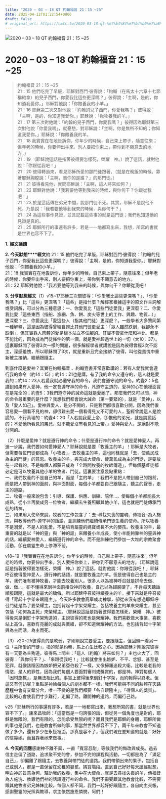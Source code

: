 ```yaml
---
title: "2020 – 03 – 18 QT 約翰福音 21：15 ~25"
date: 2025-04-12T01:22:54+0800
draft: false
# original_url: https://cmtc.tw/2020-03-18-qt-%e7%b4%84%e7%bf%b0%e7%a6%8f%e9%9f%b3-21%ef%bc%9a15-25
---
```


![2020 – 03 – 18 QT 約翰福音 21：15 ~25](/images/qt.jpg   "2020 – 03 – 18 QT 約翰福音 21：15 ~25")

# 2020 – 03 – 18 QT 約翰福音 21：15 ~25

> 約翰福音 21：15 ~25  
> 21：15 他們吃完了早飯，耶穌對西門‧彼得說：「約翰（在馬太十六章十七節稱約拿）的兒子西門，你愛我比這些更深嗎？」彼得說：「主啊，是的，你知道我愛你。」耶穌對他說：「你餵養我的小羊。」  
> 21：16 耶穌第二次又對他說：「約翰的兒子西門，你愛我嗎？」彼得說：「主啊，是的，你知道我愛你。」耶穌說：「你牧養我的羊。」  
> 21：17 第三次對他說：「約翰的兒子西門，你愛我嗎？」彼得因為耶穌第三次對他說「你愛我嗎」，就憂愁，對耶穌說：「主啊，你是無所不知的；你知道我愛你。」耶穌說：「你餵養我的羊。  
> 21：18 我實實在在地告訴你，你年少的時候，自己束上帶子，隨意往來；但年老的時候，你要伸出手來，別人要把你束上，帶你到不願意去的地方。」  
> 21：19 （耶穌說這話是指著彼得要怎樣死，榮耀　神。）說了這話，就對他說：「你跟從我吧！」  
> 21：20 彼得轉過來，看見耶穌所愛的那門徒跟著，（就是在晚飯的時候，靠著耶穌胸膛說：「主啊，賣你的是誰？」的那門徒。）  
> 21：21 彼得看見他，就問耶穌說：「主啊，這人將來如何？」  
> 21：22 耶穌對他說：「我若要他等到我來的時候，與你何干？你跟從我吧！」  
> 21：23 於是這話傳在弟兄中間，說那門徒不死。其實，耶穌不是說他不死，乃是說：「我若要他等到我來的時候，與你何干？」  
> 21：24 為這些事作見證，並且記載這些事的就是這門徒；我們也知道他的見證是真的。  
> 21：25 耶穌所行的事還有許多，若是一一地都寫出來，我想，所寫的書就是世界也容不下了。

**1.** **經文誦讀**

**2. 今天默想****經文**約 21：15 他們吃完了早飯，耶穌對西門‧彼得說：「約翰的兒子西門，你愛我比這些更深嗎？」彼得說：「主啊，是的，你知道我愛你。」耶穌對他說：「你餵養我的小羊。」  
21：18 我實實在在地告訴你，你年少的時候，自己束上帶子，隨意往來；但年老的時候，你要伸出手來，別人要把你束上，帶你到不願意去的地方。  
21：22 耶穌對他說：「我若要他等到我來的時候，與你何干？你跟從我吧！

**3. 分享默想經文**（1）v15~17耶穌三次問彼得：「你愛我比這些更深嗎？」、「你愛我嗎？」比「這些」更深嗎？「這些」是指什麼？解經家根據這字的原文作主詞解或受詞解，可以分為三種意思：一、你愛我比「這些門徒愛我」更深麼？二、你愛我比愛「這些東西（指船、漁網、魚、餅、炭火等世上的工作、興趣、物質…）」更深麼？三、你愛我比「愛這些人（指其他門徒）更深麼？。一般學者大多贊同第一種解釋，這是因為彼得曾經自誇比其他門徒更愛主：「眾人雖然跌倒，我卻永不跌倒」，但其實靠人肉體的愛是根本站立不住腳的。其實不管拿什麼和神比，都是不能比的，因為成為門徒條件的第一個，就是愛神超過世上的一切（太10：37）。這裏耶穌問了彼得3次一樣的問題，很多解經學者就講說是因為彼得曾經3次不認主，深感羞愧，所以耶穌問了3次，就是重新且完全接納了彼得，叫他從羞愧中重新被主接納，繼續跟隨主。

到底什麼是愛神？其實在約翰福音 、約翰壹書非常喜歡講的：若有人愛我就會遵行我的命令（約14：15）；約14：21也是講，有了我的命令又遵守的，這人就是愛我的；約14：23人若愛我就必遵守我的命令。我們會遵守祂的命令。約壹2：5也講到如果有人愛神，他一定會遵守神的命令，凡遵守主道的，愛神的心在他裡面實在是完全的；約壹5：3我們遵守神的誡命這就是愛祂了。那麼我們又可以問，神的命令最重要的是什麼？我想我們都會說大誡命（第一要緊的），就是「愛神」，以及「愛人如己」。愛神與愛人，是分不開的，只是我們都很喜歡分開，因為我們很容易愛一個看不見的神，卻很難去愛一個看得見又不可愛的人，聖經曾說這人是說謊的，不行真理的：約壹4：20「人若說我愛上帝，卻恨他的弟兄，就是說謊話的；不愛他所看見的弟兄，就不能愛沒有看見的上帝。」愛神與愛人，是絕對不能分開的。

（2）什麼是愛神？就是遵行神的命令；什麼是遵行神的命令？就是愛神愛人。再進一步說，我們要如何愛神愛人？耶穌說就是要「牧養主的羊」！耶穌是大牧者，但需要每位門徒都成為「小牧者」，去牧養主的羊，這也同樣就是「去，使萬民成為主的門徒」的意思。牧養主的羊，與完成大使命，使萬民成為主的門徒，是要放在一起看的。不是每個人都蒙召成為「全時間牧養的牧師傳道」，但每個基督徒都必定是可以牧養其他小羊的牧者、門徒。這裏要注意幾點重點：  
一、我們牧養的不是自己的羊，而是「主的羊」！我們不是把人帶到自己的跟前，而是把人帶到神的面前，與神面對面，每個小羊都要自己跟隨主，聽主的聲音，走主的道路。  
二、牧養一般來說包含：引導、保護、供應、訓練、陪伴…，使每個小羊都能長大成熟，從小羊再變成另一位牧者，繼續去生養照顧其他小羊，這也就是門徒傳承門徒的精神。  
三、如果用大使命來說，牧者的工作包含了：去–尋找失喪的靈魂、傳福音–為人施洗，與教導他們–遵守神的話語，並訓練他們繼續傳承門徒生養的使命。所以牧養不是溺愛，不是人的亂愛，不是培育屬靈的媽寶或長不大的嬰孩。牧養主的羊，最重要的就是以「神的靈」與「神的話」來餵養小羊成長，使小羊能夠靠神的靈與神的話，繼續愛神愛人，繼續遵行神的命令。而不是訓練他們參加一大堆的宗教聚會活動，卻在屬靈生命上停滯不前。

v18~19「我實實在在地告訴你，你年少的時候，自己束上帶子，隨意往來；但年老的時候，你要伸出手來，別人要把你束上，帶你到不願意去的地方。（耶穌說這話是指著彼得要怎樣死，榮耀　神。）說了這話，就對他說：你跟從我吧！」耶穌呼召彼得愛神愛人，遵行神的話語，就是要牧養主的羊。但是彼得自己也是主的羊，我們唯有被神牧養，才能去牧養別人。很多人以為被神呼召就是拼命去做、做、做…，卻不懂得來到神面前接受神的牧養，自己以為翅膀硬了，不肯每天聽話順服跟隨，這就是最大的驕傲。所以耶穌呼召彼得餵養主的羊，接下來就是呼召彼得「背起十字架來跟隨主」。今天許多教會高舉成功神學，卻從來沒有想過耶穌呼召門徒是為了要榮耀主，包括背起十字架榮耀主，包括牧養主的羊來榮耀主，甚至包括「如何為主死」來榮耀主。（耶穌說這話是指著彼得要怎樣死，榮耀　神。）彼得後來是倒釘十字架殉道的，主說彼得的死也是榮耀神。我們喜歡做大事業，喜歡站上高位，喜歡有亮麗的成就與業績，卻不知道榮耀神的方法，也包括背起十字架與為主而活，為主而死。

（3）v20~25彼得真的是軟弱，才剛剛說完要愛主，要跟隨主，但回頭一看另一位「主所愛的門徒」，指的就是約翰，馬上心生比較之心。因為耶穌才剛說完彼得有一天要為主殉道，彼得馬上問主：「這人（約翰）將來如何？」主也火大了，回彼得：「與你何干？」、「來跟從我吧！」比較就會生出嫉妒、不平、忿怒、甚至是犯罪，就像該隱因為嫉妒把兄弟亞伯殺了一樣，又像掃羅追殺大衛。比較是老我的情慾，是人的罪性，因為我們每個人要面對審判或獎賞的，都是神。神對每個人「因材施教」，是無法相比的。事實上彼得後來倒釘十字架，而約翰得以終老。但這又有何妨呢？重點是神給每個人的劇本都不一樣，我們可能與不同的肢體在天路歷程中會有交錯分合，唯一不變的是我們都要「各自跟隨主」，「得個人的獎賞」。比較的心會使我們寸步難行，走偏了路，離開神的道路，而偏行己路。

v25「耶穌所行的事還有許多，若是一一地都寫出來，我想所寫的書，就是世界也容不下了。」康來昌牧師：「這當然是一句誇張的話，但從另一個角度也是對的，耶穌是無限的，我們有限的，怎能承受無限的呢？而且我們是耶穌的身體，耶穌所做的事也是我們，也是教會所做的事，那當然世界都容不下了，兩千年來教會不知道做了多少，還有多少在永恆裡面，那真是容不了，但我們現在要知道的就是：好好的信靠祂，而且靠著祂來做事。」

**4. 今天的回應**感謝神不離不棄，一直「寬容忍耐」等候我們的悔改與成長。過去信主走偏了道路，追求聚不完的會，參加不完的課程與活動，一切都是為了「滿足自己」，卻偏離了跟隨主，去牧養與帶門徒的道路。我們帶領出來的果子，包括自己或別人，都是一直保留在幼稚的嬰孩，媽寶階段。直到自己好好每天讀經默想，明白神的旨意為何，幫助我的牧養，集中在大使命，就是去尋找失喪的羊，傳福音為人施洗、教導他們神的話語遵行神的命令。我們不需要跟其他教會比較，不需要跟其他牧者弟兄姊妹比較，每個人都不同，我們一起好好跟隨主，各自向主交帳，感謝聖靈的光照與教導，求主依然施恩憐憫，阿們！